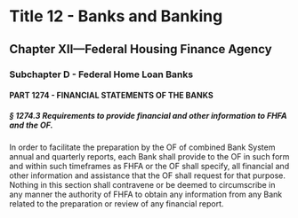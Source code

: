 
# Title 12 - Banks and Banking
## Chapter XII—Federal Housing Finance Agency
### Subchapter D - Federal Home Loan Banks
#### PART 1274 - FINANCIAL STATEMENTS OF THE BANKS
##### § 1274.3 Requirements to provide financial and other information to FHFA and the OF.

In order to facilitate the preparation by the OF of combined Bank System annual and quarterly reports, each Bank shall provide to the OF in such form and within such timeframes as FHFA or the OF shall specify, all financial and other information and assistance that the OF shall request for that purpose. Nothing in this section shall contravene or be deemed to circumscribe in any manner the authority of FHFA to obtain any information from any Bank related to the preparation or review of any financial report.
